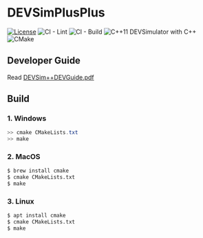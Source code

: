 # DEVSimPlusPlus
[![License](https://img.shields.io/badge/Licence-MIT-blue.svg)](https://github.com/0x0184/DEVSimPlusPlus/blob/master/LICENSE)
![CI - Lint](https://github.com/0x0184/DEVSimPlusPlus/workflows/Lint/badge.svg)
![CI - Build](https://github.com/0x0184/DEVSimPlusPlus/workflows/Build/badge.svg)
![C++11](https://img.shields.io/badge/C%2B%2B-11-purple.svg?logo=c%2B%2B)
DEVSimulator with C++
![CMake](https://img.shields.io/badge/CMake-3.8.2-blue.svg?logo=cmake)

## Developer Guide
Read [DEVSim++DEVGuide.pdf](https://github.com/0x0184/DEVSimPlusPlus/blob/master/Documents/DEVSim++DevGuide.pdf)

## Build
### 1. Windows
```ps1
>> cmake CMakeLists.txt
>> make
```
### 2. MacOS
```zsh
$ brew install cmake
$ cmake CMakeLists.txt
$ make
```
### 3. Linux
```bash
$ apt install cmake
$ cmake CMakeLists.txt
$ make
```